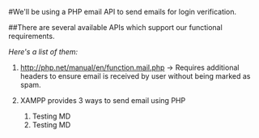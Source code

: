 #We'll be using a PHP email API to send emails for login verification.

##There are several available APIs which support our functional requirements.

*Here's a list of them:*

1. http://php.net/manual/en/function.mail.php -> Requires additional headers to ensure email is received by user without being marked as spam.

1.  XAMPP provides 3 ways to send email using PHP
	1. Testing MD
	1. Testing MD 

